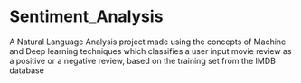 # Sentiment_Analysis
A Natural Language Analysis project made using the concepts of Machine and Deep learning techniques which classifies a user input movie review as a positive or a negative review, based on the training set from the IMDB database
 
